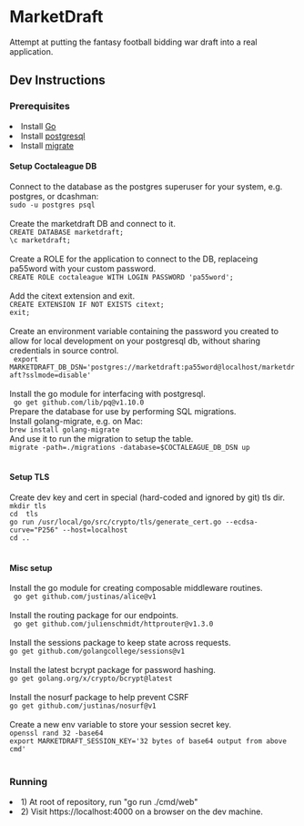 <h1> MarketDraft </h1>
Attempt at putting the fantasy football bidding war draft into a real application.

<h2>Dev Instructions</h2>
<h3> Prerequisites </h3>
<li> Install <a href = "https://go.dev/doc/install"> Go </a> </li>
<li> Install <a href = "https://www.postgresql.org/"> postgresql </a> </li>
<li> Install <a href = "https://github.com/golang-migrate/migrate"> migrate </a></li>
<h4> Setup Coctaleague DB </h4>
Connect to the database as the postgres superuser for your system, e.g. postgres, or dcashman:<br/>
<code>sudo -u postgres psql</code><br/>
<br/>
Create the marketdraft DB and connect to it. <br/>
<code>CREATE DATABASE marketdraft;</code><br/>
<code>\c marketdraft;</code><br/>
<br/>
Create a ROLE for the application to connect to the DB, replaceing pa55word with your custom password.<br/>
<code>CREATE ROLE coctaleague WITH LOGIN PASSWORD 'pa55word';</code><br/>
<br/>
Add the citext extension and exit.<br/>
<code>CREATE EXTENSION IF NOT EXISTS citext;</code><br/>
<code>exit;</code><br/>
<br/>
Create an environment variable containing the password you created to allow for
local development on your postgresql db, without sharing credentials in source
control.<br/>
<code> export MARKETDRAFT_DB_DSN='postgres://marketdraft:pa55word@localhost/marketdraft?sslmode=disable'</code><br/>
<br/>
Install the go module for interfacing with postgresql.<br/>
<code> go get github.com/lib/pq@v1.10.0 </code><br/>
Prepare the database for use by performing SQL migrations.<br/>
Install golang-migrate, e.g. on Mac: <br/>
<code>brew install golang-migrate</code><br/>
And use it to run the migration to setup the table.<br/>
<code>migrate -path=./migrations -database=$COCTALEAGUE_DB_DSN up</code><br/>
<br/>
<h4> Setup TLS </h4>
Create dev key and cert in special (hard-coded and ignored by git) tls dir.<br/>
<code>mkdir tls</code><br/>
<code>cd  tls</code><br/>
<code>go run /usr/local/go/src/crypto/tls/generate_cert.go --ecdsa-curve="P256" --host=localhost</code><br/>
<code>cd ..</code><br/>
<br/>
<h4> Misc setup </h4>
Install the go module for creating composable middleware routines.<br/>
<code> go get github.com/justinas/alice@v1 </code><br/>
<br/>
Install the routing package for our endpoints.<br/>
<code> go get github.com/julienschmidt/httprouter@v1.3.0</code><br/>
<br/>
Install the sessions package to keep state across requests.<br/>
<code>go get github.com/golangcollege/sessions@v1</code><br/>
<br/>
Install the latest bcrypt package for password hashing.<br/>
<code>go get golang.org/x/crypto/bcrypt@latest</code><br/>
<br/>
Install the nosurf package to help prevent CSRF<br/>
<code>go get github.com/justinas/nosurf@v1</code><br/>
<br/>
Create a new env variable to store your session secret key.<br/>
<code>openssl rand 32 -base64</code><br/>
<code>export MARKETDRAFT_SESSION_KEY='32 bytes of base64 output from above cmd'</code><br/>
<br/>

<h3> Running </h3>
<li> 1) At root of repository, run "go run ./cmd/web" </li>
<li> 2) Visit https://localhost:4000 on a browser on the dev machine. </li>
